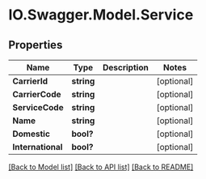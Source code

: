 # IO.Swagger.Model.Service
## Properties

Name | Type | Description | Notes
------------ | ------------- | ------------- | -------------
**CarrierId** | **string** |  | [optional] 
**CarrierCode** | **string** |  | [optional] 
**ServiceCode** | **string** |  | [optional] 
**Name** | **string** |  | [optional] 
**Domestic** | **bool?** |  | [optional] 
**International** | **bool?** |  | [optional] 

[[Back to Model list]](../README.md#documentation-for-models) [[Back to API list]](../README.md#documentation-for-api-endpoints) [[Back to README]](../README.md)

